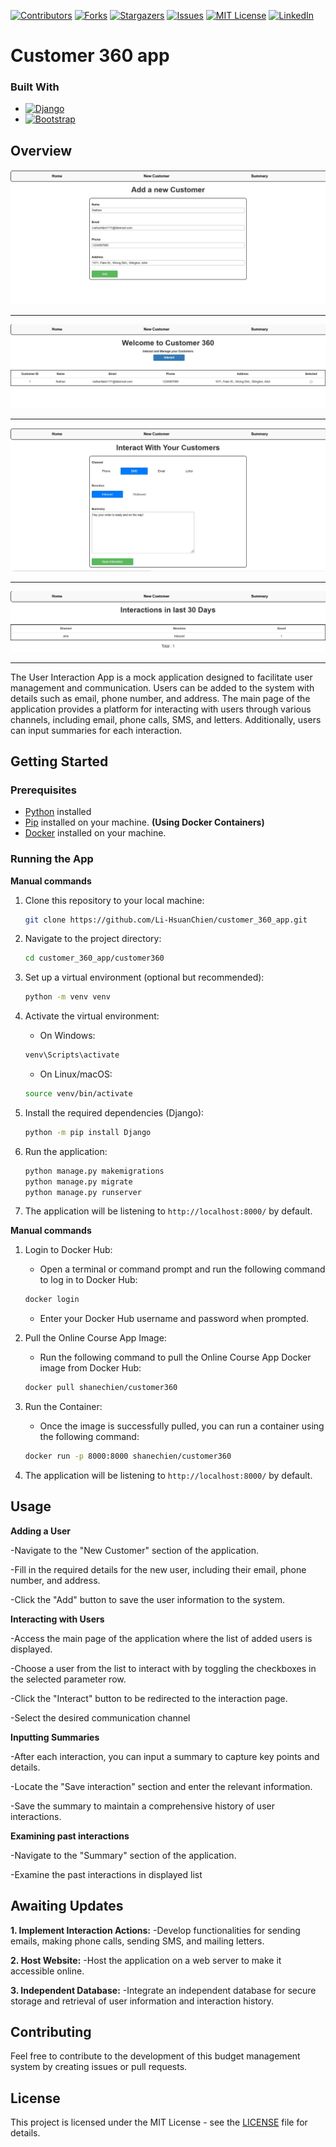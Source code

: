 <a name="readme-top"></a>


[![Contributors][contributors-shield]][contributors-url]
[![Forks][forks-shield]][forks-url]
[![Stargazers][stars-shield]][stars-url]
[![Issues][issues-shield]][issues-url]
[![MIT License][license-shield]][license-url]
[![LinkedIn][linkedin-shield]][linkedin-url]

# Customer 360 app

### Built With

* [![Django][Django]][Django-url]
* [![Bootstrap][Bootstrap.com]][Bootstrap-url]

## Overview

[![Product Name Screen Shot One][product-screenshot-one]](https://github.com/Li-HsuanChien/customer_360_app)

<hr>

[![Product Name Screen Shot Two][product-screenshot-two]](https://github.com/Li-HsuanChien/customer_360_app)

<hr>

[![Product Name Screen Shot Three][product-screenshot-three]](https://github.com/Li-HsuanChien/customer_360_app)

<hr>

[![Product Name Screen Shot Four][product-screenshot-four]](https://github.com/Li-HsuanChien/customer_360_app)

<hr>

The User Interaction App is a mock application designed to facilitate user management and communication. Users can be added to the system with details such as email, phone number, and address. The main page of the application provides a platform for interacting with users through various channels, including email, phone calls, SMS, and letters. Additionally, users can input summaries for each interaction.

## Getting Started

### Prerequisites

- [Python](https://www.python.org/) installed
- [Pip](https://pip.pypa.io/en/stable/) installed on your machine.
**(Using Docker Containers)**
- [Docker](https://www.docker.com/) installed on your machine.

### Running the App

**Manual commands**

1. Clone this repository to your local machine:

    ```bash
    git clone https://github.com/Li-HsuanChien/customer_360_app.git
    ```

2. Navigate to the project directory:

    ```bash
    cd customer_360_app/customer360
    ```

3.  Set up a virtual environment (optional but recommended):

    ```bash
    python -m venv venv
    ```

4. Activate the virtual environment:

    - On Windows:

    ```bash
    venv\Scripts\activate
    ```

    - On Linux/macOS:

    ```bash 
    source venv/bin/activate
    ```

5. Install the required dependencies (Django):

    ```bash
    python -m pip install Django
    ```

6. Run the application:

    ```bash
    python manage.py makemigrations
    python manage.py migrate
    python manage.py runserver
    ```
7. The application will be listening to `http://localhost:8000/` by default.

**Manual commands**

1. Login to Docker Hub:

    - Open a terminal or command prompt and run the following command to log in to Docker Hub:

    ```bash
    docker login
    ```
    - Enter your Docker Hub username and password when prompted.

2. Pull the Online Course App Image:

    - Run the following command to pull the Online Course App Docker image from Docker Hub:

    ```bash
    docker pull shanechien/customer360
    ```

3. Run the Container:

    - Once the image is successfully pulled, you can run a container using the following command:
    
    ```bash
    docker run -p 8000:8000 shanechien/customer360
    ```
4. The application will be listening to `http://localhost:8000/` by default.



## Usage
  **Adding a User**

-Navigate to the "New Customer" section of the application.

-Fill in the required details for the new user, including their email, phone number, and address.

-Click the "Add" button to save the user information to the system.

**Interacting with Users**

-Access the main page of the application where the list of added users is displayed.

-Choose a user from the list to interact with by toggling the checkboxes in the selected parameter row.

-Click the "Interact" button to be redirected to the interaction page. 

-Select the desired communication channel

**Inputting Summaries**

-After each interaction, you can input a summary to capture key points and details.

-Locate the "Save interaction" section and enter the relevant information.

-Save the summary to maintain a comprehensive history of user interactions.

**Examining past interactions**

-Navigate to the "Summary" section of the application.

-Examine the past interactions in displayed list


## Awaiting Updates

**1. Implement Interaction Actions:**
    -Develop functionalities for sending emails, making phone calls, sending SMS, and mailing letters.

**2. Host Website:**
    -Host the application on a web server to make it accessible online.

**3. Independent Database:**
    -Integrate an independent database for secure storage and retrieval of user information and interaction history.

## Contributing

Feel free to contribute to the development of this budget management system by creating issues or pull requests.

## License

This project is licensed under the MIT License - see the [LICENSE](LICENSE) file for details.

<!-- MARKDOWN LINKS & IMAGES -->
<!-- https://www.markdownguide.org/basic-syntax/#reference-style-links -->
[Django]: https://img.shields.io/badge/Django-092E20?style=for-the-badge&logo=django&logoColor=white
[Django-url]: https://www.djangoproject.com/
[Bootstrap.com]: https://img.shields.io/badge/Bootstrap-563D7C?style=for-the-badge&logo=bootstrap&logoColor=white
[Bootstrap-url]: https://getbootstrap.com
[product-screenshot-one]: images/snapshot1.jpg
[product-screenshot-two]: images/snapshot2.jpg
[product-screenshot-three]: images/snapshot3.jpg
[product-screenshot-four]: images/snapshot4.jpg
[contributors-shield]: https://img.shields.io/github/contributors/Li-HsuanChien/customer_360_app.svg?style=for-the-badge
[contributors-url]: https://github.com/Li-HsuanChien/customer_360_app/graphs/contributors
[forks-shield]: https://img.shields.io/github/forks/Li-HsuanChien/customer_360_app.svg?style=for-the-badge
[forks-url]: https://github.com/Li-HsuanChien/customer_360_app/network/members
[stars-shield]: https://img.shields.io/github/stars/Li-HsuanChien/customer_360_app.svg?style=for-the-badge
[stars-url]: https://github.com/Li-HsuanChien/customer_360_app/stargazers
[issues-shield]: https://img.shields.io/github/issues/Li-HsuanChien/customer_360_app.svg?style=for-the-badge
[issues-url]: https://github.com/Li-HsuanChien/customer_360_app/issues
[license-shield]: https://img.shields.io/github/license/Li-HsuanChien/customer_360_app.svg?style=for-the-badge
[license-url]: https://github.com/Li-HsuanChien/customer_360_app/blob/master/LICENSE.txt
[linkedin-shield]: https://img.shields.io/badge/-LinkedIn-black.svg?style=for-the-badge&logo=linkedin&colorB=555
[linkedin-url]: https://www.linkedin.com/in/lihsuan-chien/
